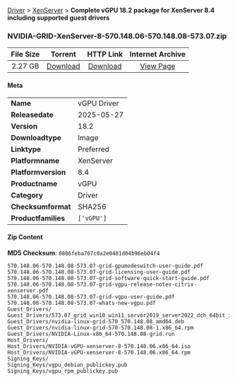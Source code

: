 
[Driver](/README.md)  >  [XenServer](/index/Driver/XenServer.md)  >  **Complete vGPU 18.2 package for XenServer 8.4 including supported guest drivers**


### NVIDIA-GRID-XenServer-8-570.148.06-570.148.08-573.07.zip

| **File Size** | **Torrent**  | **HTTP Link** | **Internet Archive** |
|:-------------:|:------------:|:-------------:|:--------------------:|
| 2.27 GB |  [Download](https://archive.org/download/nvgpu_NVIDIA-GRID-XenServer-8-570.148.06-570.148.08-573.07.zip/nvgpu_NVIDIA-GRID-XenServer-8-570.148.06-570.148.08-573.07.zip_archive.torrent)       | [Download](https://archive.org/compress/nvgpu_NVIDIA-GRID-XenServer-8-570.148.06-570.148.08-573.07.zip) | [View Page](https://archive.org/details/nvgpu_NVIDIA-GRID-XenServer-8-570.148.06-570.148.08-573.07.zip)       |

#### Meta

<table>
<tr><td><strong>Name</strong></td><td>vGPU Driver</td></tr>
<tr><td><strong>Releasedate</strong></td><td>2025-05-27</td></tr>
<tr><td><strong>Version</strong></td><td>18.2</td></tr>
<tr><td><strong>Downloadtype</strong></td><td>Image</td></tr>
<tr><td><strong>Linktype</strong></td><td>Preferred</td></tr>
<tr><td><strong>Platformname</strong></td><td>XenServer</td></tr>
<tr><td><strong>Platformversion</strong></td><td>8.4</td></tr>
<tr><td><strong>Productname</strong></td><td>vGPU</td></tr>
<tr><td><strong>Category</strong></td><td>Driver</td></tr>
<tr><td><strong>Checksumformat</strong></td><td>SHA256</td></tr>
<tr><td><strong>Productfamilies</strong></td><td><code>['vGPU']</code></td></tr>
</table>

#### Zip Content

**MD5 Checksum**: `0886feba767c0a2e0401d04b96eb04f4`

```text
570.148.06-570.148.08-573.07-grid-gpumodeswitch-user-guide.pdf
570.148.06-570.148.08-573.07-grid-licensing-user-guide.pdf
570.148.06-570.148.08-573.07-grid-software-quick-start-guide.pdf
570.148.06-570.148.08-573.07-grid-vgpu-release-notes-citrix-xenserver.pdf
570.148.06-570.148.08-573.07-grid-vgpu-user-guide.pdf
570.148.06-570.148.08-573.07-whats-new-vgpu.pdf
Guest_Drivers/
Guest_Drivers/573.07_grid_win10_win11_server2019_server2022_dch_64bit_international.exe
Guest_Drivers/nvidia-linux-grid-570_570.148.08_amd64.deb
Guest_Drivers/nvidia-linux-grid-570-570.148.08-1.x86_64.rpm
Guest_Drivers/NVIDIA-Linux-x86_64-570.148.08-grid.run
Host_Drivers/
Host_Drivers/NVIDIA-vGPU-xenserver-8-570.148.06.x86_64.iso
Host_Drivers/NVIDIA-vGPU-xenserver-8-570.148.06.x86_64.rpm
Signing_Keys/
Signing_Keys/vgpu_debian_publickey.pub
Signing_Keys/vgpu_rpm_publickey.pub
```
